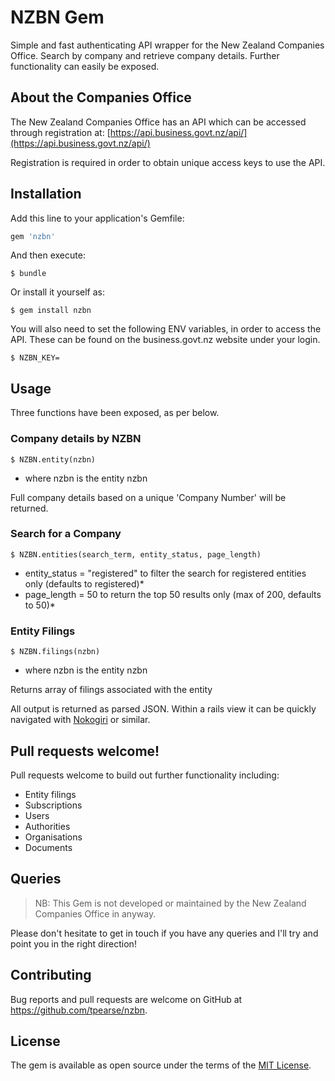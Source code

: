# NZBN Gem

Simple and fast authenticating API wrapper for the New Zealand Companies Office. Search by company and retrieve company details. Further functionality can easily be exposed.


## About the Companies Office

The New Zealand Companies Office has an API which can be accessed through registration at: [https://api.business.govt.nz/api/](https://api.business.govt.nz/api/)

Registration is required in order to obtain unique access keys to use the API.

## Installation

Add this line to your application's Gemfile:

```ruby
gem 'nzbn'
```

And then execute:

    $ bundle

Or install it yourself as:

    $ gem install nzbn

You will also need to set the following ENV variables, in order to access the API. These can be found on the business.govt.nz website under your login.

    $ NZBN_KEY=

## Usage

Three functions have been exposed, as per below.

### Company details by NZBN

	$ NZBN.entity(nzbn)
  * where nzbn is the entity nzbn

Full company details based on a unique 'Company Number' will be returned.

### Search for a Company

	$ NZBN.entities(search_term, entity_status, page_length)
  * entity_status = "registered" to filter the search for registered entities only (defaults to registered)*
  * page_length = 50 to return the top 50 results only (max of 200, defaults to 50)*

### Entity Filings

	$ NZBN.filings(nzbn)
  * where nzbn is the entity nzbn

Returns array of filings associated with the entity

All output is returned as parsed JSON. Within a rails view it can be quickly navigated with [Nokogiri](https://github.com/sparklemotion/nokogiri) or similar.


## Pull requests welcome!

Pull requests welcome to build out further functionality including:
- Entity filings
- Subscriptions
- Users
- Authorities
- Organisations
- Documents


## Queries

> NB: This Gem is not developed or maintained by the New Zealand Companies Office in anyway.

Please don't hesitate to get in touch if you have any queries and I'll try and point you in the right direction!

## Contributing

Bug reports and pull requests are welcome on GitHub at https://github.com/tpearse/nzbn.

## License

The gem is available as open source under the terms of the [MIT License](http://opensource.org/licenses/MIT).
